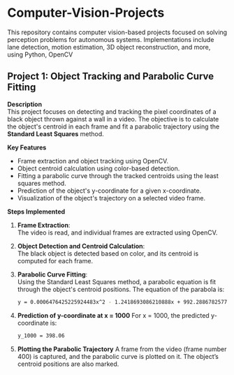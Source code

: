# Computer-Vision-Projects
This repository contains computer vision-based projects focused on solving perception problems for autonomous systems. Implementations include lane detection, motion estimation, 3D object reconstruction, and more, using Python, OpenCV


## Project 1: Object Tracking and Parabolic Curve Fitting

**Description**  
This project focuses on detecting and tracking the pixel coordinates of a black object thrown against a wall in a video. The objective is to calculate the object's centroid in each frame and fit a parabolic trajectory using the **Standard Least Squares** method.

**Key Features**
- Frame extraction and object tracking using OpenCV.
- Object centroid calculation using color-based detection.
- Fitting a parabolic curve through the tracked centroids using the least squares method.
- Prediction of the object's y-coordinate for a given x-coordinate.
- Visualization of the object's trajectory on a selected video frame.

**Steps Implemented**
1. **Frame Extraction**:  
   The video is read, and individual frames are extracted using OpenCV.
   
2. **Object Detection and Centroid Calculation**:  
   The black object is detected based on color, and its centroid is computed for each frame.
   
3. **Parabolic Curve Fitting**:  
   Using the Standard Least Squares method, a parabolic equation is fit through the object's centroid positions. The equation of the parabola is:
   ```bash
   y = 0.0006476425225924483x^2 - 1.2418693086210888x + 992.2886782577352

4. **Prediction of y-coordinate at x = 1000**
   For x = 1000, the predicted y-coordinate is:
   ```bash
   y_1000 = 398.06
   
5. **Plotting the Parabolic Trajectory**
   A frame from the video (frame number 400) is captured, and the parabolic curve is plotted on it. The object’s centroid positions are also marked.
